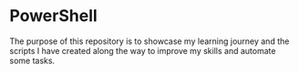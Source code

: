 # PowerShell
The purpose of this repository is to showcase my learning journey and the scripts I have created along the way to improve my skills and automate some tasks.
